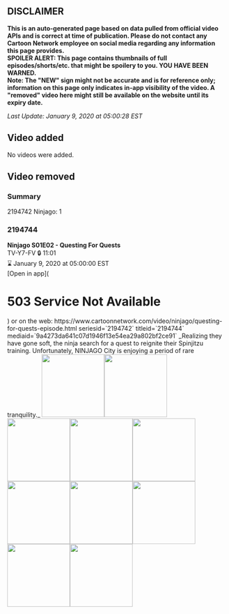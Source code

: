 ## DISCLAIMER
**This is an auto-generated page based on data pulled from official video APIs and is correct at time of publication. Please do not contact any Cartoon Network employee on social media regarding any information this page provides.**  
**SPOILER ALERT: This page contains thumbnails of full episodes/shorts/etc. that might be spoilery to you. YOU HAVE BEEN WARNED.**  
**Note: The "NEW" sign might not be accurate and is for reference only; information on this page only indicates in-app visibility of the video. A "removed" video here might still be available on the website until its expiry date.**  

_Last Update: January 9, 2020 at 05:00:28 EST_
## Video added
No videos were added.  
## Video removed
### Summary
2194742 Ninjago: 1  
### 2194744
**Ninjago S01E02 - Questing For Quests**  
TV-Y7-FV 🔒 11:01  
⌛ January 9, 2020 at 05:00:00 EST  
[Open in app](<?xml version="1.0" encoding="iso-8859-1"?>
<!DOCTYPE html PUBLIC "-//W3C//DTD XHTML 1.0 Transitional//EN"
         "https://www.w3.org/TR/xhtml1/DTD/xhtml1-transitional.dtd">
<html xmlns="https://www.w3.org/1999/xhtml" xml:lang="en" lang="en">
 <head>
  <title>503 Service Not Available</title>
 </head>
 <body>
  <h1>503 Service Not Available</h1>
 </body>
</html>
) or on the web: https://www.cartoonnetwork.com/video/ninjago/questing-for-quests-episode.html  
seriesid=`2194742` titleid=`2194744` mediaid=`9a4273da641c07d1946f13e54ea29a802bf2ce91`  
_Realizing they have gone soft, the ninja search for a quest to reignite their Spinjitzu training. Unfortunately, NINJAGO City is enjoying a period of rare tranquility._  
<a href="https://s3.amazonaws.com/cartoonorchestrator/2194744_001_1280x720.jpg"><img src="https://s3.amazonaws.com/cartoonorchestrator/2194744_001_640x360.jpg" height="144px" /></a><a href="https://s3.amazonaws.com/cartoonorchestrator/2194744_002_1280x720.jpg"><img src="https://s3.amazonaws.com/cartoonorchestrator/2194744_002_640x360.jpg" height="144px" /></a><a href="https://s3.amazonaws.com/cartoonorchestrator/2194744_003_1280x720.jpg"><img src="https://s3.amazonaws.com/cartoonorchestrator/2194744_003_640x360.jpg" height="144px" /></a><a href="https://s3.amazonaws.com/cartoonorchestrator/2194744_004_1280x720.jpg"><img src="https://s3.amazonaws.com/cartoonorchestrator/2194744_004_640x360.jpg" height="144px" /></a><a href="https://s3.amazonaws.com/cartoonorchestrator/2194744_005_1280x720.jpg"><img src="https://s3.amazonaws.com/cartoonorchestrator/2194744_005_640x360.jpg" height="144px" /></a><a href="https://s3.amazonaws.com/cartoonorchestrator/2194744_006_1280x720.jpg"><img src="https://s3.amazonaws.com/cartoonorchestrator/2194744_006_640x360.jpg" height="144px" /></a><a href="https://s3.amazonaws.com/cartoonorchestrator/2194744_007_1280x720.jpg"><img src="https://s3.amazonaws.com/cartoonorchestrator/2194744_007_640x360.jpg" height="144px" /></a><a href="https://s3.amazonaws.com/cartoonorchestrator/2194744_008_1280x720.jpg"><img src="https://s3.amazonaws.com/cartoonorchestrator/2194744_008_640x360.jpg" height="144px" /></a><a href="https://s3.amazonaws.com/cartoonorchestrator/2194744_009_1280x720.jpg"><img src="https://s3.amazonaws.com/cartoonorchestrator/2194744_009_640x360.jpg" height="144px" /></a><a href="https://s3.amazonaws.com/cartoonorchestrator/2194744_010_1280x720.jpg"><img src="https://s3.amazonaws.com/cartoonorchestrator/2194744_010_640x360.jpg" height="144px" /></a>
